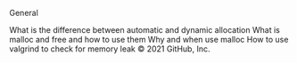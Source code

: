 General

What is the difference between automatic and dynamic allocation
What is malloc and free and how to use them
Why and when use malloc
How to use valgrind to check for memory leak
© 2021 GitHub, Inc.